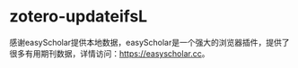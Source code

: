 # zotero-updateifsL

感谢easyScholar提供本地数据，easyScholar是一个强大的浏览器插件，提供了很多有用期刊数据，详情访问：<https://easyscholar.cc>。